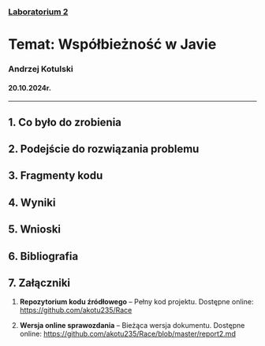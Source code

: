 ### [Laboratorium 2](https://artemis.wszib.edu.pl/~funika/pwir/tw/lab2/)
# Temat: Współbieżność w Javie
### **Andrzej Kotulski**
#### 20.10.2024r.

---



## 1. Co było do zrobienia

## 2. Podejście do rozwiązania problemu

## 3. Fragmenty kodu

## 4. Wyniki

## 5. Wnioski

## 6. Bibliografia

## 7. Załączniki

1. **Repozytorium kodu źródłowego** – Pełny kod projektu. Dostępne online: <https://github.com/akotu235/Race>

2. **Wersja online sprawozdania** – Bieżąca wersja dokumentu. Dostępne online: <https://github.com/akotu235/Race/blob/master/report2.md>